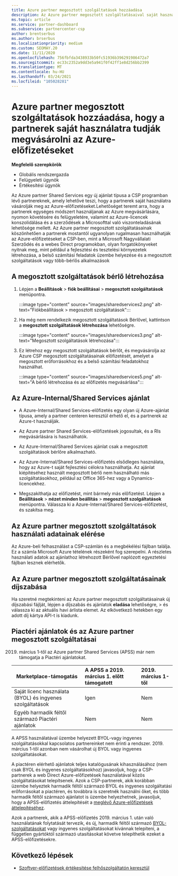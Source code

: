 ```yaml
---
title: Azure partner megosztott szolgáltatások hozzáadása
description: Az Azure partner megosztott szolgáltatásaival saját használatra vásárolhat Azure-előfizetéseket, és egységes módszert használhat az Azure megvásárlásához, nyomon követéséhez és kezeléséhez.
ms.topic: article
ms.service: partner-dashboard
ms.subservice: partnercenter-csp
author: brentserbus
ms.author: brserbus
ms.localizationpriority: medium
ms.custom: SEOMAY.20
ms.date: 11/11/2020
ms.openlocfilehash: 756fbfda3438933b50fc51936b396291986472a7
ms.sourcegitcommit: ec33c2352a9dd3e5a941f0f42ff1e8d256bb2399
ms.translationtype: MT
ms.contentlocale: hu-HU
ms.lasthandoff: 03/24/2021
ms.locfileid: "105028281"
---
```

# <a name="add-azure-partner-shared-services-so-partners-can-buy-azure-subscriptions-for-their-own-use"></a>Azure partner megosztott szolgáltatások hozzáadása, hogy a partnerek saját használatra tudják megvásárolni az Azure-előfizetéseket

**Megfelelő szerepkörök**

- Globális rendszergazda
- Felügyeleti ügynök
- Értékesítési ügynök

Az Azure partner Shared Services egy új ajánlat típusa a CSP programban lévő partnereknek, amely lehetővé teszi, hogy a partnerek saját használatra vásárolják meg az Azure-előfizetéseket.Lehetőséget teremt arra, hogy a partnerek egységes módszert használjanak az Azure megvásárlására, nyomon követésére és felügyeletére, valamint az Azure-licencek konszolidálása és a szerződések a Microsofttal való viszonteladásának lehetősége mellett. Az Azure partner megosztott szolgáltatásainak köszönhetően a partnerek mostantól ugyanolyan rugalmasan használhatják az Azure-előfizetéseket a CSP-ben, mint a Microsoft Nagyvállalati Szerződés és a webes Direct programokban, olyan forgatókönyveket nyitnak meg, mint például a fejlesztési és tesztelési környezetek létrehozása, a belső számítási feladatok üzembe helyezése és a megosztott szolgáltatások vagy több-bérlős alkalmazások  

## <a name="create-the-shared-services-tenant"></a>A megosztott szolgáltatások bérlő létrehozása

1. Lépjen a **Beállítások**  >  **fiók beállításai**  >  **megosztott szolgáltatások** menüpontra.

   :::image type="content" source="images/sharedservices2.png" alt-text="Fiókbeállítások > megosztott szolgáltatások":::

2. Ha még nem rendelkezik megosztott szolgáltatások Bérlővel, kattintson a **megosztott szolgáltatások létrehozása** lehetőségre.

   :::image type="content" source="images/sharedservices3.png" alt-text="Megosztott szolgáltatások létrehozása":::

3. Ez létrehoz egy megosztott szolgáltatások bérlőt, és megvásárolja az Azure CSP megosztott szolgáltatásainak előfizetését, amelyet a megosztott erőforrásokhoz és a belső számítási feladatokhoz használhat.

   :::image type="content" source="images/sharedservices5.png" alt-text="A bérlő létrehozása és az előfizetés megvásárlása":::

## <a name="about-the-azure--internalshared-services-offer"></a>Az Azure-Internal/Shared Services ajánlat

- A Azure-Internal/Shared Services-előfizetés egy olyan új Azure-ajánlat típusa, amely a partner centeren keresztül érhető el, és a partnerek az Azure-t használják.

- Az Azure partner Shared Services-előfizetések jogosultak, és a RIs megvásárlására is használhatók.

- Az Azure-Internal/Shared Services ajánlat csak a megosztott szolgáltatások bérlőre alkalmazható.

- Az Azure-Internal/Shared Services-előfizetés elsődleges használata, hogy az Azure-t saját fejlesztési célokra használhatja. Az ajánlat kiépítéséhez használt megosztott bérlő nem használható más szolgáltatásokhoz, például az Office 365-hez vagy a Dynamics-licencekhez.

- Megszakíthatja az előfizetést, mint bármely más előfizetést. Lépjen a **Beállítások**  >  **nézet minden beállítás**  >  **megosztott szolgáltatások** menüpontra. Válassza ki a Azure-Internal/Shared Services-előfizetést, és szakítsa meg.

## <a name="accessing-azure-partner-shared-services-consumption-details"></a>Az Azure partner megosztott szolgáltatások használati adatainak elérése

Az Azure-beli felhasználást a CSP-számlán és a megbékélési fájlban találja. Ez a számla Microsoft Azure tételének részeként fog szerepelni. A részletes használati adatok az ajánlathoz létrehozott Bérlővel naplózott egyeztetési fájlban lesznek elérhetők.

## <a name="azure-partner-shared-services-pricing"></a>Az Azure partner megosztott szolgáltatásainak díjszabása

Ha szeretné megtekinteni az Azure partner megosztott szolgáltatásainak új díjszabási fájlját, lépjen a díjszabás és ajánlatok **eladása** lehetőségre,  >   és válassza ki az aktuális havi árlista elemet. Az elkövetkező hetekben egy adott díj kártya API-t is kiadunk.

## <a name="marketplace-offers-and-azure-partner-shared-services"></a>Piactéri ajánlatok és az Azure partner megosztott szolgáltatásai

2019. március 1-től az Azure partner Shared Services (APSS) már nem támogatja a Piactéri ajánlatokat.

|**Marketplace-támogatás**   |**A APSS a 2019. március 1. előtt támogatott**|**2019. március 1-től**|
|---------------------------|:----------------------------|:-------------------|
|Saját licenc használata (BYOL) és ingyenes szolgáltatások   | Igen   | Nem|
|Egyéb harmadik féltől származó Piactéri ajánlatok   | Nem   |Nem|

A APSS használatával üzembe helyezett BYOL-vagy ingyenes szolgáltatásokkal kapcsolatos partnereinket nem érinti a rendszer. 2019. március 1-től azonban nem vásárolhat új BYOL vagy ingyenes szolgáltatásokat.

A piactéren elérhető ajánlatok teljes katalógusának kihasználásához (nem csak BYOL és ingyenes szolgáltatásokhoz) javasoljuk, hogy a CSP-partnerek a web Direct Azure-előfizetések használatával közös szolgáltatásokat telepítsenek.  Azok a CSP-partnerek, akik korábban üzembe helyeztek harmadik féltől származó BYOL és ingyenes szolgáltatási erőforrásokat a piactéren, és továbbra is szeretnék használni őket, és több harmadik féltől származó ajánlatot is üzembe helyezhetnek, javasoljuk, hogy a APSS-előfizetés áttelepítését a [meglévő Azure-előfizetések áttelepítéséhez](/azure/cloud-solution-provider/migration/migration#migrating-existing-azure-subscriptions).

Azok a partnerek, akik a APSS-előfizetés 2019. március 1. után való használatának folytatását tervezik, és új, harmadik féltől származó [BYOL-szolgáltatásokat](https://azuremarketplace.microsoft.com/marketplace/apps?filters=byol) vagy ingyenes szolgáltatásokat kívánnak telepíteni, a független gyártóktól származó utasításokat követve telepíthetik ezeket a APSS-előfizetésekre.

## <a name="next-steps"></a>Következő lépések

- [Szoftver-előfizetések értékesítése felhőszolgáltatón keresztül](csp-software-subscriptions.md)